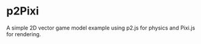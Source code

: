 p2Pixi
======

A simple 2D vector game model example using p2.js for physics and Pixi.js for rendering.
